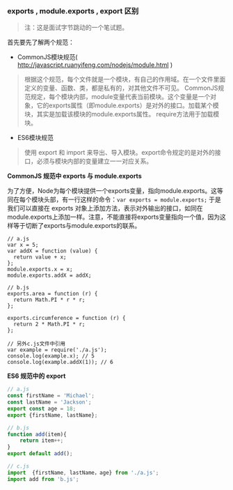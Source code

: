 ### exports , module.exports , export 区别
> 注：这是面试字节跳动的一个笔试题。

首先要先了解两个规范：
* CommonJS模块规范( http://javascript.ruanyifeng.com/nodejs/module.html )
> 根据这个规范，每个文件就是一个模块，有自己的作用域。在一个文件里面定义的变量、函数、类，都是私有的，对其他文件不可见。
> CommonJS规范规定，每个模块内部，module变量代表当前模块。这个变量是一个对象，它的exports属性（即module.exports）是对外的接口。加载某个模块，其实是加载该模块的module.exports属性。
> require方法用于加载模块。

* ES6模块规范
> 使用 export 和 import 来导出、导入模块。export命令规定的是对外的接口，必须与模块内部的变量建立一一对应关系。

**CommonJS 规范中 exports 与 module.exports**

为了方便，Node为每个模块提供一个exports变量，指向module.exports。这等同在每个模块头部，有一行这样的命令：` var exports = module.exports; ` 于是我们可以直接在 exports 对象上添加方法，表示对外输出的接口，如同在module.exports上添加一样。注意，不能直接将exports变量指向一个值，因为这样等于切断了exports与module.exports的联系。
```
// a.js
var x = 5;
var addX = function (value) {
  return value + x;
};
module.exports.x = x;
module.exports.addX = addX;

// b.js
exports.area = function (r) {
  return Math.PI * r * r;
};

exports.circumference = function (r) {
  return 2 * Math.PI * r;
};

// 另外c.js文件中引用
var example = require('./a.js');
console.log(example.x); // 5
console.log(example.addX(1)); // 6
```

**ES6 规范中的 export**

``` javascript
// a.js
const firstName = 'Michael';
const lastName = 'Jackson';
export const age = 18;
export {firstName, lastName};

// b.js
function add(item){
	return item++;
}
export default add();

// c.js
import  {firstName, lastName，age} from './a.js';
import add from 'b.js';

```
